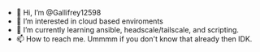 - 👋 Hi, I’m @Gallifrey12598
- 👀 I’m interested in cloud based enviroments
- 🌱 I’m currently learning ansible, headscale/tailscale, and scripting.
- 📫 How to reach me. Ummmm if you don't know that already then IDK.
